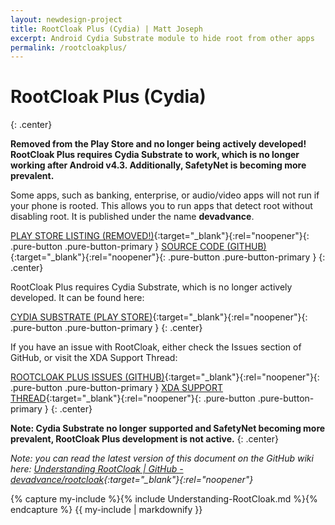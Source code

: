 ```yaml
---
layout: newdesign-project
title: RootCloak Plus (Cydia) | Matt Joseph
excerpt: Android Cydia Substrate module to hide root from other apps
permalink: /rootcloakplus/
---
```

<div class="center"><amp-img src="/images/RootCloakIcon.png" width="128" height="128" alt="RootCloak Icon"></amp-img></div>

# RootCloak Plus (Cydia)
{: .center}

**Removed from the Play Store and no longer being actively developed! RootCloak Plus requires Cydia Substrate to work, which is no longer working after Android v4.3. Additionally, SafetyNet is becoming more prevalent.**

Some apps, such as banking, enterprise, or audio/video apps will not run if your phone is rooted. This allows you to run apps that detect root without disabling root. It is published under the name **devadvance**.

[PLAY STORE LISTING (REMOVED!)](https://play.google.com/store/apps/details?id=com.devadvance.rootcloakplus){:target="_blank"}{:rel="noopener"}{: .pure-button .pure-button-primary }
[SOURCE CODE (GITHUB)](https://github.com/devadvance/rootcloakplus){:target="_blank"}{:rel="noopener"}{: .pure-button .pure-button-primary }
{: .center}

RootCloak Plus requires Cydia Substrate, which is no longer actively developed. It can be found here:

[CYDIA SUBSTRATE (PLAY STORE)](https://play.google.com/store/apps/details?id=com.saurik.substrate){:target="_blank"}{:rel="noopener"}{: .pure-button .pure-button-primary }
{: .center}

If you have an issue with RootCloak, either check the Issues section of GitHub, or visit the XDA Support Thread:

[ROOTCLOAK PLUS ISSUES (GITHUB)](https://github.com/devadvance/rootcloakplus/issues){:target="_blank"}{:rel="noopener"}{: .pure-button .pure-button-primary }
[XDA SUPPORT THREAD](http://forum.xda-developers.com/showthread.php?t=2607273){:target="_blank"}{:rel="noopener"}{: .pure-button .pure-button-primary }
{: .center}

**Note: Cydia Substrate no longer supported and SafetyNet becoming more prevalent, RootCloak Plus development is not active.**
{: .center}

*Note: you can read the latest version of this document on the GitHub wiki here:
[Understanding RootCloak | GitHub - devadvance/rootcloak](https://github.com/devadvance/rootcloak/wiki/Understanding-RootCloak){:target="_blank"}{:rel="noopener"}*

{% capture my-include %}{% include Understanding-RootCloak.md %}{% endcapture %}
{{ my-include | markdownify }}
